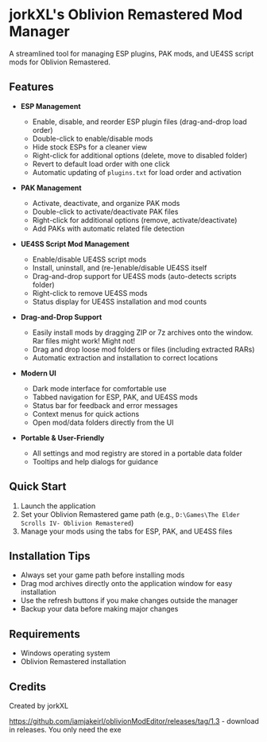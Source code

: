 # jorkXL's Oblivion Remastered Mod Manager

A streamlined tool for managing ESP plugins, PAK mods, and UE4SS script mods for Oblivion Remastered.

## Features

- **ESP Management**
  - Enable, disable, and reorder ESP plugin files (drag-and-drop load order)
  - Double-click to enable/disable mods
  - Hide stock ESPs for a cleaner view
  - Right-click for additional options (delete, move to disabled folder)
  - Revert to default load order with one click
  - Automatic updating of `plugins.txt` for load order and activation

- **PAK Management**
  - Activate, deactivate, and organize PAK mods
  - Double-click to activate/deactivate PAK files
  - Right-click for additional options (remove, activate/deactivate)
  - Add PAKs with automatic related file detection
  
- **UE4SS Script Mod Management**
  - Enable/disable UE4SS script mods
  - Install, uninstall, and (re-)enable/disable UE4SS itself
  - Drag-and-drop support for UE4SS mods (auto-detects scripts folder)
  - Right-click to remove UE4SS mods
  - Status display for UE4SS installation and mod counts

- **Drag-and-Drop Support**
  - Easily install mods by dragging ZIP or 7z archives onto the window. Rar files might work! Might not!
  - Drag and drop loose mod folders or files (including extracted RARs)
  - Automatic extraction and installation to correct locations

- **Modern UI**
  - Dark mode interface for comfortable use
  - Tabbed navigation for ESP, PAK, and UE4SS mods
  - Status bar for feedback and error messages
  - Context menus for quick actions
  - Open mod/data folders directly from the UI

- **Portable & User-Friendly**
  - All settings and mod registry are stored in a portable data folder
  - Tooltips and help dialogs for guidance

## Quick Start

1. Launch the application
2. Set your Oblivion Remastered game path (e.g., `D:\Games\The Elder Scrolls IV- Oblivion Remastered`)
3. Manage your mods using the tabs for ESP, PAK, and UE4SS files


## Installation Tips

- Always set your game path before installing mods
- Drag mod archives directly onto the application window for easy installation
- Use the refresh buttons if you make changes outside the manager
- Backup your data before making major changes

## Requirements

- Windows operating system
- Oblivion Remastered installation

## Credits

Created by jorkXL

https://github.com/iamjakeirl/oblivionModEditor/releases/tag/1.3 - download in releases. You only need the exe
